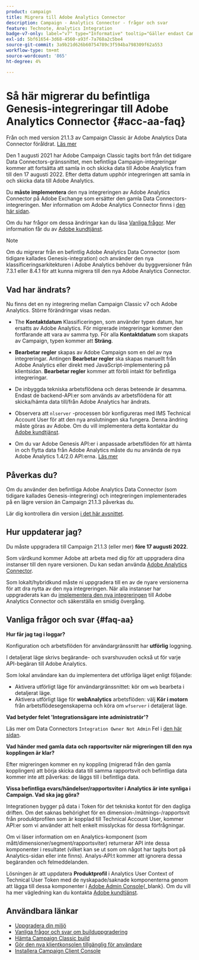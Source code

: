 ```yaml
---
product: campaign
title: Migrera till Adobe Analytics Connector
description: Campaign - Analytics Connector - frågor och svar
feature: Technote, Analytics Integration
badge-v7-only: label="v7" type="Informative" tooltip="Gäller endast Campaign Classic v7"
exl-id: 5bf61654-3d68-4560-a93f-7a768a2c5be4
source-git-commit: 3a9b21d626b60754789c3f594ba798309f62a553
workflow-type: tm+mt
source-wordcount: '865'
ht-degree: 4%

---
```


# Så här migrerar du befintliga Genesis-integreringar till Adobe Analytics Connector {#acc-aa-faq}



Från och med version 21.1.3 av Campaign Classic är Adobe Analytics Data Connector föråldrat. [Läs mer](https://experienceleague.adobe.com/docs/analytics/import/dataconnectors/data-connectors-eol.html)

Den 1 augusti 2021 har Adobe Campaign Classic tagits bort från det tidigare Data Connectors-gränssnittet, men befintliga Campaign-integreringar kommer att fortsätta att samla in och skicka data till Adobe Analytics fram till den 17 augusti 2022. Efter detta datum upphör integreringen att samla in och skicka data till Adobe Analytics.

Du **måste implementera** den nya integreringen av Adobe Analytics Connector på Adobe Exchange som ersätter den gamla Data Connectors-integreringen. Mer information om Adobe Analytics Connector finns i [den här sidan](../../platform/using/adobe-analytics-connector.md).

Om du har frågor om dessa ändringar kan du läsa [Vanliga frågor](#faq-aa). Mer information får du av [Adobe kundtjänst](https://helpx.adobe.com/se/enterprise/admin-guide.html/enterprise/using/support-for-experience-cloud.ug.html).

>[!NOTE]
>
>Om du migrerar från en befintlig Adobe Analytics Data Connector (som tidigare kallades Genesis-integration) och använder den nya klassificeringsarkitekturen i Adobe Analytics behöver du byggversioner från 7.3.1 eller 8.4.1 för att kunna migrera till den nya Adobe Analytics Connector.

## Vad har ändrats?

Nu finns det en ny integrering mellan Campaign Classic v7 och Adobe Analytics. Större förändringar visas nedan.

* The **Kontaktdatum** Klassificeringen, som använder typen datum, har ersatts av Adobe Analytics. För migrerade integreringar kommer den fortfarande att vara av samma typ. För alla **Kontaktdatum** som skapats av Campaign, typen kommer att **Sträng**.

* **Bearbetar regler** skapas av Adobe Campaign som en del av nya integreringar. Antingen **Bearbetar regler** ska skapas manuellt från Adobe Analytics eller direkt med JavaScript-implementering på klientsidan. **Bearbetar regler** kommer att förbli intakt för befintliga integreringar.

* De inbyggda tekniska arbetsflödena och deras beteende är desamma. Endast de backend-API:er som används av arbetsflödena för att skicka/hämta data till/från Adobe Analytics har ändrats.

* Observera att `nlserver` -processen bör konfigureras med IMS Technical Account User för att den nya anslutningen ska fungera. Denna ändring måste göras av Adobe. Om du vill implementera detta kontaktar du [Adobe kundtjänst](https://helpx.adobe.com/se/enterprise/admin-guide.html/enterprise/using/support-for-experience-cloud.ug.html).

* Om du var Adobe Genesis API:er i anpassade arbetsflöden för att hämta in och flytta data från Adobe Analytics måste du nu använda de nya Adobe Analytics 1.4/2.0 API:erna. [Läs mer](https://adobeexchangeec.zendesk.com/hc/en-us/articles/360047148832-Replacements-for-Data-Connector-API-calls)

## Påverkas du?

Om du använder den befintliga Adobe Analytics Data Connector (som tidigare kallades Genesis-integrering) och integreringen implementerades på en lägre version än Campaign 21.1.3 påverkas du.

Lär dig kontrollera din version [i det här avsnittet](../../platform/using/launching-adobe-campaign.md#getting-your-campaign-version).

## Hur uppdaterar jag?

Du måste uppgradera till Campaign 21.1.3 (eller mer) **före 17 augusti 2022**.

Som värdkund kommer Adobe att arbeta med dig för att uppgradera dina instanser till den nyare versionen. Du kan sedan använda [Adobe Analytics Connector](../../platform/using/adobe-analytics-connector.md).

Som lokalt/hybridkund måste ni uppgradera till en av de nyare versionerna för att dra nytta av den nya integreringen.
När alla instanser har uppgraderats kan du [implementera den nya integreringen](../../platform/using/adobe-analytics-provisioning.md) till Adobe Analytics Connector och säkerställa en smidig övergång.

## Vanliga frågor och svar {#faq-aa}

**Hur får jag tag i loggar?**

Konfiguration och arbetsflöden för användargränssnitt har **utförlig** loggning.

I detaljerat läge skrivs begärande- och svarshuvuden också ut för varje API-begäran till Adobe Analytics.

Som lokal användare kan du implementera det utförliga läget enligt följande:

* Aktivera utförligt läge för användargränssnittet: kör om `web` bearbeta i detaljerat läge.
* Aktivera utförligt läge för **webAnalytics** arbetsflöden: välj **Kör i motorn** från arbetsflödesegenskaperna och köra om `wfserver` i detaljerat läge.

**Vad betyder felet &#39;Integrationsägare inte administratör&#39;?**

Läs mer om Data Connectors `Integration Owner Not Admin` Fel i [den här sidan](https://adobeexchangeec.zendesk.com/hc/en-us/articles/360035167932-Adobe-Analytics-Data-Connectors-Integration-Owner-Not-Admin-Error).

**Vad händer med gamla data och rapportsviter när migreringen till den nya kopplingen är klar?**

Efter migreringen kommer en ny koppling (migrerad från den gamla kopplingen) att börja skicka data till samma rapportsvit och befintliga data kommer inte att påverkas: de läggs till i befintliga data.

**Vissa befintliga evars/händelser/rapportsviter i Analytics är inte synliga i Campaign. Vad ska jag göra?**

Integrationen bygger på data i Token för det tekniska kontot för den dagliga driften. Om det saknas behörighet för en dimension-/mätnings-/rapportsvit från produktprofilen som är kopplad till Technical Account User, kommer API:er som vi använder att helt enkelt misslyckas för dessa förfrågningar.

Om vi läser information om en Analytics-komponent (som mått/dimensioner/segment/rapportsviter) returnerar API inte dessa komponenter i resultatet (vilket kan se ut som om något har tagits bort på Analytics-sidan eller inte finns). Analys-API:t kommer att ignorera dessa begäranden och felmeddelanden.

Lösningen är att uppdatera **Produktprofil** i Analytics User Context of Technical User Token med de nyskapade/saknade komponenterna genom att lägga till dessa komponenter i [Adobe Admin Console](https://adminconsole.adobe.com/){_blank}. Om du vill ha mer vägledning kan du kontakta [Adobe kundtjänst](https://helpx.adobe.com/se/enterprise/admin-guide.html/enterprise/using/support-for-experience-cloud.ug.html).

## Användbara länkar

* [Uppgradera din miljö](../../production/using/build-upgrade.md)
* [Vanliga frågor och svar om builduppgradering](../../platform/using/faq-build-upgrade.md)
* [Hämta Campaign Classic build](https://experience.adobe.com/#/downloads/content/software-distribution/en/campaign.html)
* [Gör den nya klientkonsolen tillgänglig för användare](../../installation/using/client-console-availability-for-windows.md)
* [Installera Campaign Client Console](../../installation/using/installing-the-client-console.md)
